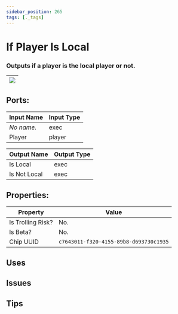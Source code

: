 ```yaml
---
sidebar_position: 265
tags: [._tags]
---
```


# If Player Is Local


### Outputs if a player is the local player or not.

| ![](https://images-ext-2.discordapp.net/external/MPmIaQzlEPmgGWlgi-WxBBXt0Bjv_zWPkg1y1f_sy3s/https/www.recroomcircuits.com/image/circuit/absolute-value?width=206&height=108) |
|-----|

## Ports:

| Input Name | Input Type |
|-----------|-----------|
| *No name.* | exec |
| Player | player |

| Output Name | Output Type |
|-----------|-----------|
| Is Local | exec |
| Is Not Local | exec |

## Properties:

| Property  | Value |
|-------------------|-----------|
| Is Trolling Risk? | No. |
| Is Beta? | No. |
| Chip UUID | `c7643011-f320-4155-89b8-d693730c1935` |

## Uses

## Issues

## Tips